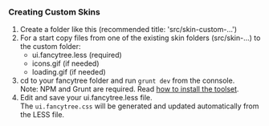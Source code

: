 ### Creating Custom Skins

1. Create a folder like this (recommended title: 'src/skin-custom-...')
2. For a start copy files from one of the existing skin folders (src/skin-...) 
   to the custom folder:
   - ui.fancytree.less  (required)
   - icons.gif (if needed)
   - loading.gif (if needed)
3. cd to your fancytree folder and run `grunt dev` from the connsole.<br>
   Note: NPM and Grunt are required. 
   Read [how to install the toolset](https://github.com/mar10/fancytree/wiki/HowtoContribute#install-the-source-code-and-tools-for-debugging-and-contributing).
4. Edit and save your ui.fancytree.less file.<br>
   The `ui.fancytree.css` will be generated and updated automatically from 
   the LESS file.

